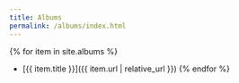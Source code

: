 ```yaml
---
title: Albums
permalink: /albums/index.html
---
```


{% for item in site.albums %}
  - [{{ item.title }}]({{ item.url | relative_url }})
{% endfor %}
